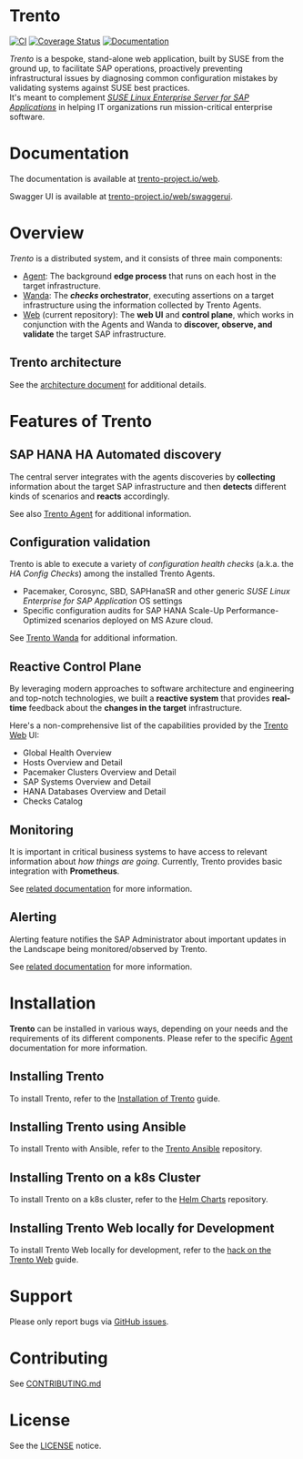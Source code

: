 # Trento

[![CI](https://github.com/trento-project/web/actions/workflows/ci.yaml/badge.svg)](https://github.com/trento-project/web/actions/workflows/ci.yaml)
[![Coverage Status](https://coveralls.io/repos/github/trento-project/web/badge.svg?branch=main)](https://coveralls.io/github/trento-project/web?branch=main)
[![Documentation](https://img.shields.io/badge/documentation-grey.svg)](https://trento-project.io/web/)

_Trento_ is a bespoke, stand-alone web application, built by SUSE from the ground up, to facilitate SAP operations, proactively preventing infrastructural issues by diagnosing common configuration mistakes by validating systems against SUSE best practices.  
It's meant to complement _[SUSE Linux Enterprise Server for SAP Applications](https://www.suse.com/products/sles-for-sap/)_ in helping IT organizations run mission-critical enterprise software.

# Documentation

The documentation is available at [trento-project.io/web](https://trento-project.io/web/).

Swagger UI is available at [trento-project.io/web/swaggerui](https://trento-project.io/web/swaggerui).

# Overview

_Trento_ is a distributed system, and it consists of three main components:

- [Agent](https://github.com/trento-project/agent): The background **edge process** that runs on each host in the target infrastructure.
- [Wanda](https://github.com/trento-project/wanda): The **_checks_ orchestrator**, executing assertions on a target infrastructure using the information collected by Trento Agents.
- [Web](https://github.com/trento-project/web) (current repository): The **web UI** and **control plane**, which works in conjunction with the Agents and Wanda to **discover, observe, and validate** the target SAP infrastructure.

## Trento architecture

See the [architecture document](https://github.com/trento-project/docs/blob/main/guides/architecture/trento-architecture.md) for additional details.

# Features of Trento

## SAP HANA HA Automated discovery

The central server integrates with the agents discoveries by **collecting** information about the target SAP infrastructure and then **detects** different kinds of scenarios and **reacts** accordingly.

See also [Trento Agent](https://github.com/trento-project/agent) for additional information.

## Configuration validation

Trento is able to execute a variety of _configuration health checks_ (a.k.a. the _HA Config Checks_) among the installed Trento Agents.

- Pacemaker, Corosync, SBD, SAPHanaSR and other generic _SUSE Linux Enterprise for SAP Application_ OS settings
- Specific configuration audits for SAP HANA Scale-Up Performance-Optimized scenarios deployed on MS Azure cloud.

See [Trento Wanda](https://github.com/trento-project/wanda) for additional information.

## Reactive Control Plane

By leveraging modern approaches to software architecture and engineering and top-notch technologies, we built a **reactive system** that provides **real-time** feedback about the **changes in the target** infrastructure.

Here's a non-comprehensive list of the capabilities provided by the [Trento Web](https://github.com/trento-project/web) UI:

- Global Health Overview
- Hosts Overview and Detail
- Pacemaker Clusters Overview and Detail
- SAP Systems Overview and Detail
- HANA Databases Overview and Detail
- Checks Catalog

## Monitoring

It is important in critical business systems to have access to relevant information about _how things are going_.
Currently, Trento provides basic integration with **Prometheus**.

See [related documentation](./guides/monitoring/monitoring.md) for more information.

## Alerting

Alerting feature notifies the SAP Administrator about important updates in the Landscape being monitored/observed by Trento.

See [related documentation](./guides/alerting/alerting.md) for more information.

# Installation

**Trento** can be installed in various ways, depending on your needs and the requirements of its different components. Please refer to the specific [Agent](https://github.com/trento-project/agent) documentation for more information.

## Installing Trento

To install Trento, refer to the [Installation of Trento](https://github.com/trento-project/docs/blob/main/guides/manual-installation.md) guide.

## Installing Trento using Ansible

To install Trento with Ansible, refer to the [Trento Ansible](https://github.com/trento-project/ansible) repository.

## Installing Trento on a k8s Cluster

To install Trento on a k8s cluster, refer to the [Helm Charts](https://github.com/trento-project/helm-charts) repository.

## Installing Trento Web locally for Development

To install Trento Web locally for development, refer to the [hack on the Trento Web](./guides/development/hack_on_the_trento.md) guide.

# Support

Please only report bugs via [GitHub issues](https://github.com/trento-project/web/issues).

# Contributing

See [CONTRIBUTING.md](CONTRIBUTING.md)

# License

See the [LICENSE](LICENSE) notice.

